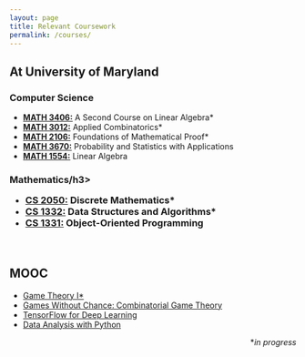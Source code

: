 ```yaml
---
layout: page
title: Relevant Coursework
permalink: /courses/
---
```


<h2>At University of Maryland</h2>

<h3>Computer Science</h3>

<ul>
	<li><a href="https://math.gatech.edu/courses/math/3406"><b>MATH 3406:</b></a> A Second Course on Linear Algebra*</li>
	<li><a href="https://math.gatech.edu/courses/math/3012"><b>MATH 3012:</b></a> Applied Combinatorics*</li>
	<li><a href="https://math.gatech.edu/courses/math/2106"><b>MATH 2106:</b></a> Foundations of Mathematical Proof*</li>
	<li><a href="https://math.gatech.edu/courses/math/3670"><b>MATH 3670:</b></a> Probability and Statistics with Applications</li>
	<li><a href="https://math.gatech.edu/courses/math/1554"><b>MATH 1554:</b></a> Linear Algebra</li>
</ul>

<h3>Mathematics/h3>

<ul>
	<li><a href="https://gt-student-wiki.org/mediawiki/index.php/CS_2050#Topics_List"><b>CS 2050:</b></a> Discrete Mathematics*</li>
	<li><a href="https://ctl.gatech.edu/sites/default/files/images/hudachek-buswell_cs1332_syllabus.pdf"><b>CS 1332:</b></a> Data Structures and Algorithms*</li>
	<li><a href="https://faculty.cc.gatech.edu/~stasko/1331/index.html"><b>CS 1331:</b></a> Object-Oriented Programming</li>
</ul>

<br>

<h2>MOOC</h2>

<ul>
	<li><a href="https://www.coursera.org/learn/game-theory-1">Game Theory I*</a></li>
	<li><a href="https://www.coursera.org/learn/combinatorial-game-theory">Games Without Chance: Combinatorial Game Theory</a></li>
	<li><a href="https://www.udacity.com/course/intro-to-tensorflow-for-deep-learning--ud187">TensorFlow for Deep Learning</a></li>
	<li><a href="https://www.udacity.com/course/intro-to-data-analysis--ud170">Data Analysis with Python</a></li>
</ul>

<div align= "right">
	*<i>in progress</i>
</div>
